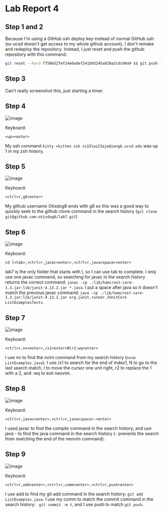 # Lab Report 4

## Step 1 and 2

Because I'm using a GitHub ssh deploy key instead of normal GitHub ssh (so ucsd doesn't get access to my whole github account), I don't remake and redeploy the repository. Instead, I just reset and push the github repository with this command:

```bash
git reset --hard f750e527ef14e6adef241b93245a828a2cdc04a9 $$ git push -f && cd .. && rm -rf lab7
```

## Step 3
Can't really screenshot this, just starting a timer.
## Step 4
![image](https://user-images.githubusercontent.com/37094599/221055258-66825675-6f7a-43b6-b8da-ebebe5398ecf.png)

Keyboard:

`<up><enter>`

My ssh command `kitty +kitten ssh cs15lwi23aje@ieng6.ucsd.edu` was up 1 in my zsh history.

## Step 5
![image](https://user-images.githubusercontent.com/37094599/221055612-fe991502-99eb-4adb-80e6-b9a47243ca58.png)

Keyboard:

`<ctrl>r,g8<enter>`

My github username Otisdog8 ends with g8 so this was a good way to quickly seek to the github clone command in the search history (`git clone git@github.com:otisdog8/lab7.git`)

## Step 6
![image](https://user-images.githubusercontent.com/37094599/221055976-ab83f4eb-a549-45aa-99f6-9507a28a2e36.png)

  
Keyboard:
  
`cd l<tab>,<ctrl>r,javac<enter>,<ctrl>r,java<space><enter>`

lab7 is the only folder that starts with l, so I can use tab to complete. I only use one javac command, so searching for javac in the search history returns the correct command: `javac -cp .:lib/hamcrest-core-1.3.jar:lib/junit-4.13.2.jar *.java`. I put a space after java so it doesn't match the previous javac command: `java -cp .:lib/hamcrest-core-1.3.jar:lib/junit-4.13.2.jar org.junit.runner.JUnitCore ListExamplesTests`.

## Step 7
![image](https://user-images.githubusercontent.com/37094599/221062774-82d7483b-790c-4053-a7f8-b6c673bde075.png)

Keyboard:

`<ctrl>r,nv<enter>,/x1<enter>Nlr2:wq<enter>`

I use nv to find the nvim command from my search history (`nvim ListExamples.java`). I use /x1 to search for the end of index1, N to go to the last search match, l to move the cursor one unit right, r2 to replace the 1 with a 2, and :wq to exit neovim.

## Step 8
![image](https://user-images.githubusercontent.com/37094599/221062966-4c616ad5-60f7-4f5a-9c5b-d73dca5878dd.png)


Keyboard:

`<ctrl>r,javac<enter>,<ctrl>r,java<space>-<enter>`

I used javac to find the compile command in the search history, and use java - to find the java command in the search history (- prevents the search from matching the end of the neovim command). 

## Step 9
![image](https://user-images.githubusercontent.com/37094599/221063071-e585e96c-b1e7-4422-a701-6449ac9514da.png)

Keyboard:

`<ctrl>r,add<enter>,<ctrl>r,comm<enter>,<ctrl>r,push<enter>`

I use add to find my git add command in the search history: `git add ListExamples.java`. I use my comm to match the commit command in the search history: ` git commit -m t`, and I use push to match `git push`. 
